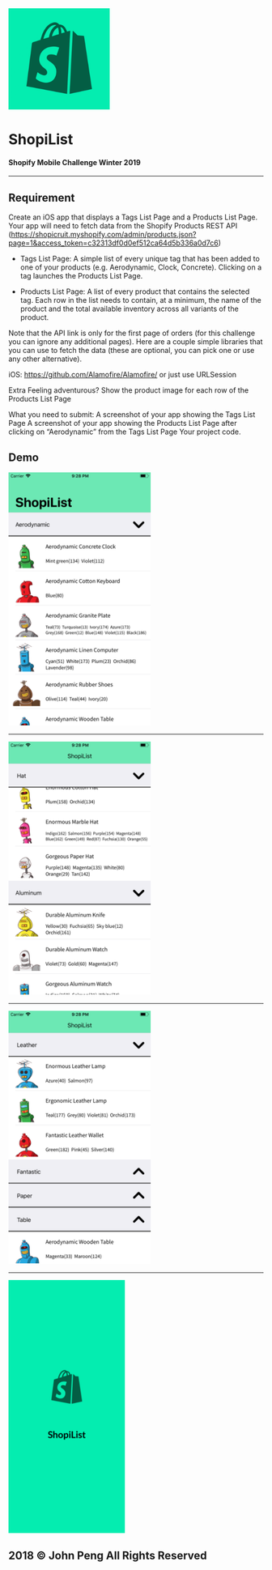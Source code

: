 <img src="https://github.com/jpeng06/Shopify-Mobile-Challenge-2019/blob/master/media/iTunesArtwork%402x.png" width=200px> 

# ShopiList
#### Shopify Mobile Challenge Winter 2019
<hr>



## Requirement 

Create an iOS app that displays a Tags List Page and a Products List Page. Your app will need to fetch data from the Shopify Products REST API (https://shopicruit.myshopify.com/admin/products.json?page=1&access_token=c32313df0d0ef512ca64d5b336a0d7c6)

- Tags List Page: A simple list of every unique tag that has been added to one of your products (e.g. Aerodynamic, Clock, Concrete). Clicking on a tag launches the Products List Page.

- Products List Page: A list of every product that contains the selected tag. Each row in the list needs to contain, at a minimum, the name of the product and the total available inventory across all variants of the product.


Note that the API link is only for the first page of orders (for this challenge you can ignore any additional pages). Here are a couple simple libraries that you can use to fetch the data (these are optional, you can pick one or use any other alternative).

iOS:
https://github.com/Alamofire/Alamofire/ or just use URLSession

Extra
Feeling adventurous? Show the product image for each row of the Products List Page



What you need to submit:
A screenshot of your app showing the Tags List Page
A screenshot of your app showing the Products List Page after clicking on “Aerodynamic” from the Tags List Page
Your project code.

## Demo

<img src="https://github.com/jpeng06/Shopify-Mobile-Challenge-2019/blob/master/media/Simulator%20Screen%20Shot%20-%20iPhone%208%20Plus%20-%202018-09-13%20at%2021.28.23.png" height=500px>
<hr>
<img src="https://github.com/jpeng06/Shopify-Mobile-Challenge-2019/blob/master/media/Simulator%20Screen%20Shot%20-%20iPhone%208%20Plus%20-%202018-09-13%20at%2021.28.30.png" height=500px>
<hr>
<img src="https://github.com/jpeng06/Shopify-Mobile-Challenge-2019/blob/master/media/Simulator%20Screen%20Shot%20-%20iPhone%208%20Plus%20-%202018-09-13%20at%2021.28.59.png" height=500px>
<hr>
<img src="https://github.com/jpeng06/Shopify-Mobile-Challenge-2019/blob/master/media/r.png" height=500px>

## 2018 © John Peng All Rights Reserved 

